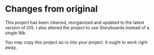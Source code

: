 # Changes from original
This project has been cleaned, reorganized and updated to the latest version of
iOS. I also altered the project to use Storyboards instead of a single Nib.

You may copy this project as-is into your project. It ought to work right away.
